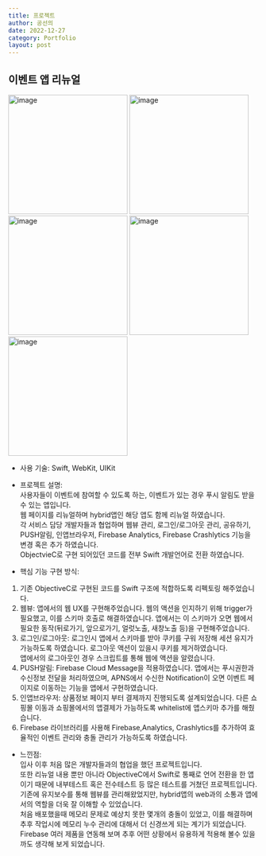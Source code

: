 ```yaml
---
title: 프로젝트
author: 공선의
date: 2022-12-27
category: Portfolio
layout: post
---
```


이벤트 앱 리뉴얼
-------------
<p>
<img src="https://user-images.githubusercontent.com/108510080/176999987-0a86ba87-431f-4ee8-9bc0-e751bb239c22.PNG" width="240"  alt="image">
<img src="https://user-images.githubusercontent.com/108510080/176999994-2ab770ed-12b5-4aee-a1be-c9f0d7b89d21.PNG" width="240"  alt="image">
<img src="https://user-images.githubusercontent.com/108510080/176999996-8592e70c-60ed-4160-84b3-813639e2df2e.PNG" width="240"  alt="image">
<img src="https://user-images.githubusercontent.com/108510080/176999998-abdd8a32-0654-4e56-b897-1f7e9274f2e7.PNG" width="240"  alt="image">
<img src="https://user-images.githubusercontent.com/108510080/176999999-4b3c5b3c-1349-40ba-a426-7caffbb5729a.PNG" width="240"  alt="image">
</p>

<!--break--> 

- 사용 기술:
 Swift, WebKit, UIKit
- 프로젝트 설명:  
 사용자들이 이벤트에 참여할 수 있도록 하는, 이벤트가 있는 경우 푸시 알림도 받을 수 있는 앱입니다.  
 웹 페이지를 리뉴얼하며 hybrid앱인 해당 앱도 함께 리뉴얼 하였습니다.  
 각 서비스 담당 개발자들과 협업하며 웹뷰 관리, 로그인/로그아웃 관리, 공유하기, PUSH알림, 인앱브라우저, Firebase Analytics, Firebase Crashlytics 기능을 변경 혹은 추가 하였습니다.  
 ObjectvieC로 구현 되어있던 코드를 전부 Swift 개발언어로 전환 하였습니다.

- 핵심 기능 구현 방식:  
 1. 기존 ObjectiveC로 구현된 코드를 Swift 구조에 적합하도록 리펙토링 해주었습니다.
 2. 웹뷰: 앱에서의 웹 UX를 구현해주었습니다. 웹의 액션을 인지하기 위해 trigger가 필요했고, 이를 스키마 호출로 해결하였습니다. 
    앱에서는 이 스키마가 오면 웹에서 필요한 동작(뒤로가기, 앞으로가기, 얼럿노출, 새창노출 등)을 구현해주었습니다.
 3. 로그인/로그아웃: 로그인시 앱에서 스키마를 받아 쿠키를 구워 저장해 세션 유지가 가능하도록 하였습니다. 로그아웃 액션이 있을시 쿠키를 제거하였습니다.  
    앱에서의 로그아웃인 경우 스크립트를 통해 웹에 액션을 알렸습니다.
 4. PUSH알림: Firebase Cloud Message을 적용하였습니다. 앱에서는 푸시권한과 수신정보 전달을 처리하였으며, APNS에서 수신한 Notification이 오면 이벤트 페이지로 이동하는 기능을 앱에서 구현하였습니다.
 5. 인앱브라우저: 상품정보 페이지 부터 결제까지 진행되도록 설계되었습니다. 다른 쇼핑몰 이동과 쇼핑몰에서의 앱결제가 가능하도록 whitelist에 앱스키마 추가를 해줬습니다.  
 6. Firebase 라이브러리를 사용해 Firebase,Analytics, Crashlytics를 추가하여 효율적인 이벤트 관리와 충돌 관리가 가능하도록 하였습니다.

- 느낀점:  
입사 이후 처음 많은 개발자들과의 협업을 했던 프로젝트입니다.  
또한 리뉴얼 내용 뿐만 아니라 ObjectiveC에서 Swift로 통째로 언어 전환을 한 앱이기 때문에 내부테스트 혹은 전수테스트 등 많은 테스트를 거쳤던 프로젝트입니다.  
기존에 유지보수를 통해 웹뷰를 관리해왔었지만, hybrid앱의 web과의 소통과 앱에서의 역할을 더욱 잘 이해할 수 있었습니다.  
처음 배포했을때 메모리 문제로 예상치 못한 몇개의 충돌이 있었고, 이를 해결하며 추후 작업시에 메모리 누수 관리에 대해서 더 신경쓰게 되는 계기가 되었습니다.   
Firebase 여러 제품을 연동해 보며 추후 어떤 상황에서 유용하게 적용해 볼수 있을까도 생각해 보게 되었습니다.   
